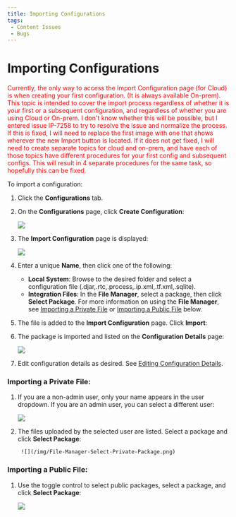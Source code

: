 ```yaml
---
title: Importing Configurations
tags:
 - Content Issues
 - Bugs
---
```


# Importing Configurations

<font color="red">
Currently, the only way to access the Import Configuration page (for Cloud) is when creating your first configuration. (It is always available On-prem). This topic is intended to cover the import process regardless of whether it is your first or a subsequent configuration, and regardless of whether you are using Cloud or On-prem. I don't know whether this will be possible, but I entered issue IP-7258 to try to resolve the issue and normalize the process. If this is fixed, I will need to replace the first image with one that shows wherever the new Import button is located. If it does not get fixed, I will need to create separate topics for cloud and on-prem, and have each of those topics have different procedures for your first config and subsequent configs. This will result in 4 separate procedures for the same task, so hopefully this can be fixed.
</font>

To import a configuration:

1. Click the **Configurations** tab.
2. On the **Configurations** page, click **Create Configuration**:

   ![](/img/Configuration-Create1.png)
3. The **Import Configuration** page is displayed:
   
   ![](/img/Configuration-Create2.png)
4. Enter a unique **Name**, then click one of the following:
   * **Local&nbsp;System**: Browse to the desired folder and select a configuration file (.djar,.rtc,.process,.ip.xml,.tf.xml,.sqlite).
   * **Integration&nbsp;Files**: In the **File&nbsp;Manager**, select a package, then click **Select&nbsp;Package**. For more information on using the **File Manager**, see [Importing a Private File](#importing-a-private-file) or [Importing a Public File](#importing-a-public-file) below.
5. The file is added to the **Import Configuration** page. Click **Import**:
   
6. The package is imported and listed on the **Configuration Details** page:

   ![](/img/Private-Package-Imported.png)

7. Edit configuration details as desired. See [Editing Configuration Details](./editing-configuration-details).
   
### Importing a Private File:

1. If you are a non-admin user, only your name appears in the user dropdown. If you are an admin user, you can select a different user:
  
    ![](/img/File-Manager-Select-User-Package.png)
2. The files uploaded by the selected user are listed. Select a package and click **Select Package**:

        ![](/img/File-Manager-Select-Private-Package.png)

### Importing a Public File:

1. Use the toggle control to select public packages, select a package, and click **Select Package**:
  
    ![](/img/File-Manager-Select-Public-Package.png)

